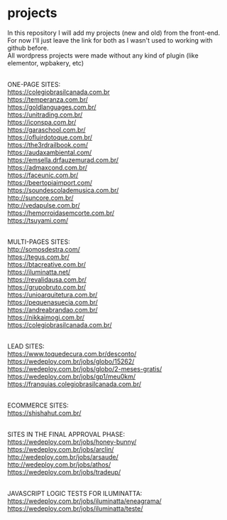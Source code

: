 # projects
In this repository I will add my projects (new and old) from the front-end.<br />
For now I'll just leave the link for both as I wasn't used to working with github before.<br />
All wordpress projects were made without any kind of plugin (like elementor, wpbakery, etc)<br /><br />


ONE-PAGE SITES:<br />
https://colegiobrasilcanada.com.br<br>
https://temperanza.com.br/<br>
https://goldlanguages.com.br/<br>
https://unitrading.com.br/<br>
https://iconspa.com.br/<br>
https://garaschool.com.br/<br>
https://ofluirdotoque.com.br/<br>
https://the3rdrailbook.com/<br>
https://audaxambiental.com/<br>
https://emsella.drfauzemurad.com.br/<br>
https://admaxcond.com.br/<br>
https://faceunic.com.br/<br>
https://beertopiaimport.com/<br>
https://soundescolademusica.com.br/<br>
http://suncore.com.br/<br>
http://vedapulse.com.br/<br>
https://hemorroidasemcorte.com.br/<br>
https://tsuyami.com/<br /><br />

MULTI-PAGES SITES:<br />
http://somosdestra.com/<br />
https://tegus.com.br/<br />
https://btacreative.com.br/<br />
https://iluminatta.net/<br />
https://revalidausa.com.br/<br />
https://grupobruto.com.br/<br />
https://unioarquitetura.com.br/<br />
https://pequenasuecia.com.br/<br />
https://andreabrandao.com.br/<br />
https://nikkaimogi.com.br/<br />
https://colegiobrasilcanada.com.br/<br /><br />


LEAD SITES:<br />
https://www.toquedecura.com.br/desconto/<br />
https://wedeploy.com.br/jobs/globo/15262/<br />
https://wedeploy.com.br/jobs/globo/2-meses-gratis/<br />
https://wedeploy.com.br/jobs/gp1/meu0km/<br />
https://franquias.colegiobrasilcanada.com.br/<br /><br />

ECOMMERCE SITES:<br />
https://shishahut.com.br/<br /><br />

SITES IN THE FINAL APPROVAL PHASE:<br />
https://wedeploy.com.br/jobs/honey-bunny/<br />
https://wedeploy.com.br/jobs/arclin/<br />
http://wedeploy.com.br/jobs/arsaude/<br />
http://wedeploy.com.br/jobs/athos/<br />
https://wedeploy.com.br/jobs/tradeup/<br /><br />

JAVASCRIPT LOGIC TESTS FOR ILUMINATTA:<br />
https://wedeploy.com.br/jobs/iluminatta/eneagrama/<br />
https://wedeploy.com.br/jobs/iluminatta/teste/<br />
